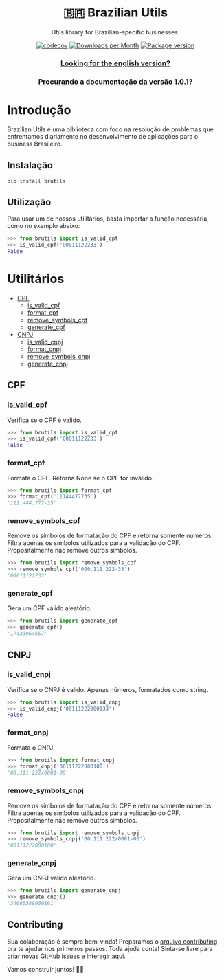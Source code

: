 <div align="center">
<h1>🇧🇷 Brazilian Utils</h1>

<p>Utils library for Brazilian-specific businesses.</p>


[![codecov](https://codecov.io/gh/brazilian-utils/brutils-python/branch/main/graph/badge.svg?token=5KNECS8JYF)](https://codecov.io/gh/brazilian-utils/brutils-python)
[![Downloads per Month](https://shields.io/pypi/dm/brutils)](https://pypi.org/project/brutils/)
[![Package version](https://shields.io/pypi/v/brutils)](https://pypi.org/project/brutils/)

### [Looking for the english version?](README_EN.md)
### [Procurando a documentação da versão 1.0.1?](/documentation%20v1.0.1/PORTUGUESE_VERSION.md)
</div>

# Introdução

Brazilian Utils é uma biblioteca com foco na resolução de problemas que enfrentamos diariamente no desenvolvimento de aplicações para o business Brasileiro.

## Instalação

```
pip install brutils
```

## Utilização

Para usar um de nossos utilitários, basta importar a função necessária, como no exemplo abaixo:

```python
>>> from brutils import is_valid_cpf
>>> is_valid_cpf('00011122233')
False
```

# Utilitários

- [CPF](#cpf)
  - [is_valid_cpf](#is_valid_cpf)
  - [format_cpf](#format_cpf)
  - [remove_symbols_cpf](#remove_symbols_cpf)
  - [generate_cpf](#generate_cpf)
- [CNPJ](#cnpj)
  - [is_valid_cnpj](#is_valid_cnpj)
  - [format_cnpj](#format_cnpj)
  - [remove_symbols_cnpj](#remove_symbols_cnpj)
  - [generate_cnpj](#generate_cnpj)

## CPF

### is_valid_cpf

Verifica se o CPF é valido.

```python
>>> from brutils import is_valid_cpf
>>> is_valid_cpf('00011122233')
False
```

### format_cpf

Formata o CPF. Retorna None se o CPF for inválido.

```python
>>> from brutils import format_cpf
>>> format_cpf('11144477735')
'111.444.777-35'
```

### remove_symbols_cpf

Remove os símbolos de formatação do CPF e retorna somente números. Filtra apenas os símbolos utilizados para a validação do CPF. Propositalmente não remove outros símbolos.

```python
>>> from brutils import remove_symbols_cpf
>>> remove_symbols_cpf('000.111.222-33')
'00011122233'
```
### generate_cpf

Gera um CPF válido aleatório.

```python
>>> from brutils import generate_cpf
>>> generate_cpf()
'17433964657'
```

## CNPJ

### is_valid_cnpj

Verifica se o CNPJ é valido. Apenas números, formatados como string.

```python
>>> from brutils import is_valid_cnpj
>>> is_valid_cnpj('00111222000133')
False
```

### format_cnpj

Formata o CNPJ.

```python
>>> from brutils import format_cnpj
>>> format_cnpj('00111222000100')
'00.111.222/0001-00'
```

### remove_symbols_cnpj

Remove os símbolos de formatação do CPF e retorna somente números. Filtra apenas os símbolos utilizados para a validação do CPF. Propositalmente não remove outros símbolos.

```python
>>> from brutils import remove_symbols_cnpj
>>> remove_symbols_cnpj('00.111.222/0001-00')
'00111222000100'
```

### generate_cnpj

Gera um CNPJ válido aleatório.

```python
>>> from brutils import generate_cnpj
>>> generate_cnpj()
'34665388000161'
```

## Contributing

Sua colaboração é sempre bem-vinda! Preparamos o [arquivo contributing][contributing] pra te ajudar nos primeiros passos. Toda ajuda conta! Sinta-se livre para criar novas [GitHub issues][github-issues] e interagir aqui.

Vamos construir juntos! 🚀🚀

[github-issues]: https://github.com/brazilian-utils/brutils-python/issues
[contributing]: CONTRIBUTING.md
